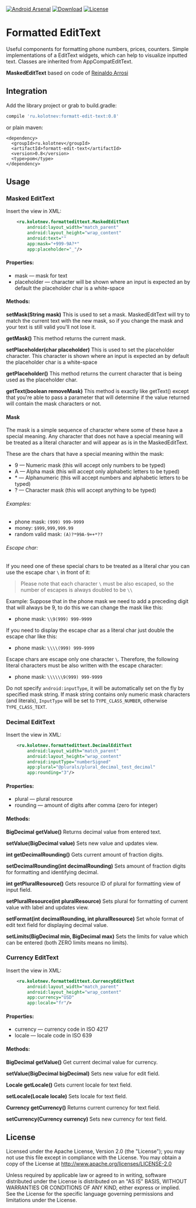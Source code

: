 [![Android Arsenal](https://img.shields.io/badge/Android%20Arsenal-FormattEditText-green.svg?style=true)](https://android-arsenal.com/details/1/3974)
[![Download](https://api.bintray.com/packages/paxlich/maven/formatt-edit-text/images/download.svg)](https://bintray.com/paxlich/maven/formatt-edit-text/_latestVersion)
[![License](https://img.shields.io/badge/license-Apache--2.0-blue.svg)](https://github.com/PaXLiCh/FormattEditText/blob/master/LICENSE)

# Formatted EditText

Useful components for formatting phone numbers, prices, counters. Simple implementations of a EditText widgets, which can help to visualize inputted text. Classes are inherited from AppCompatEditText.

**MaskedEditText** based on code of [Reinaldo Arrosi](https://github.com/reinaldoarrosi/MaskedEditText)


## Integration

Add the library project or grab to build.gradle:
```groovy
compile 'ru.kolotnev:formatt-edit-text:0.8'
```
or plain maven:
```maven
<dependency>
  <groupId>ru.kolotnev</groupId>
  <artifactId>formatt-edit-text</artifactId>
  <version>0.8</version>
  <type>pom</type>
</dependency>
```

## Usage

### Masked EditText

Insert the view in XML:

```xml
    <ru.kolotnev.formattedittext.MaskedEditText
        android:layout_width="match_parent"
        android:layout_height="wrap_content"
        android:text=""
        app:mask="+999-9A?*"
        app:placeholder="_"/>
```

#### Properties:

- mask &mdash; mask for text
- placeholder &mdash; character will be shown where an input is expected an by default the placeholder char is a white-space

#### Methods:

**setMask(String mask)**
This is used to set a mask. MaskedEditText will try to match the current text with the new mask, so if you change the mask and your text is still valid you'll not lose it.

**getMask()**
This method returns the current mask.

**setPlaceholder(char placeholder)**
This is used to set the placeholder character. This character is shown where an input is expected an by default the placeholder char is a white-space

**getPlaceholder()**
This method returns the current character that is being used as the placeholder char.

**getText(boolean removeMask)**
This method is exactly like getText() except that you're able to pass a parameter that will determine if the value returned will contain the mask characters or not.

#### Mask
The mask is a simple sequence of character where some of these have a special meaning. Any character that does not have a special meaning will be treated as a literal character and will appear as is in the MaskedEditText.

These are the chars that have a special meaning within the mask:
- 9 &mdash; Numeric mask (this will accept only numbers to be typed)
- A &mdash; Alpha mask (this will accept only alphabetic letters to be typed)
- \* &mdash; Alphanumeric (this will accept numbers and alphabetic letters to be typed)
- ? &mdash; Character mask (this will accept anything to be typed)

###### Examples:
- phone mask: `(999) 999-9999`
- money: `$999,999,999.99`
- random valid mask: `(A)?*99A-9++*??`

###### Escape char:

If you need one of these special chars to be treated as a literal char you can use the escape char `\` in front of it:

> Please note that each character `\` must be also escaped, so the number of escapes is always doubled to be `\\`

Example: Suppose that in the phone mask we need to add a preceding digit that will always be 9, to do this we can change the mask like this:
- phone mask: `\\9(999) 999-9999`

If you need to display the escape char as a literal char just double the escape char like this:
- phone mask: `\\\\(999) 999-9999`

Escape chars are escape only one character `\`. Therefore, the following literal characters must be also written with the escape character:
- phone mask: `\\\\\\9(999) 999-9999`

Do not specify `android:inputType`, it will be automatically set on the fly by specified mask string. If mask string contains only numeric mask characters (and literals), `InputType` will be set to `TYPE_CLASS_NUMBER`, otherwise `TYPE_CLASS_TEXT`.



### Decimal EditText

Insert the view in XML:

```xml
    <ru.kolotnev.formattedittext.DecimalEditText
        android:layout_width="match_parent"
        android:layout_height="wrap_content"
        android:inputType="numberSigned"
        app:plural="@plurals/plural_decimal_test_decimal"
        app:rounding="3"/>
```

#### Properties:

- plural &mdash; plural resource
- rounding &mdash; amount of digits after comma (zero for integer)

#### Methods:

**BigDecimal getValue()**
Returns decimal value from entered text.

**setValue(BigDecimal value)**
Sets new value and updates view.

**int getDecimalRounding()**
Gets current amount of fraction digits.

**setDecimalRounding(int decimalRounding)**
Sets amount of fraction digits for formatting and identifying decimal.

**int getPluralResource()**
Gets resource ID of plural for formatting view of input field.

**setPluralResource(int pluralResource)**
Sets plural for formatting of current value with label and updates view.

**setFormat(int decimalRounding, int pluralResource)**
Set whole format of edit text field for displaying decimal value.

**setLimits(BigDecimal min, BigDecimal max)**
Sets the limits for value which can be entered (both ZERO limits means no limits).



### Currency EditText

Insert the view in XML:
```xml
    <ru.kolotnev.formattedittext.CurrencyEditText
        android:layout_width="match_parent"
        android:layout_height="wrap_content"
        app:currency="USD"
        app:locale="fr"/>
```

#### Properties:

- currency &mdash; currency code in ISO 4217
- locale &mdash; locale code in ISO 639

#### Methods:

**BigDecimal getValue()**
Get current decimal value for currency.

**setValue(BigDecimal bigDecimal)**
Sets new value for edit field.

**Locale getLocale()**
Gets current locale for text field.

**setLocale(Locale locale)**
Sets locale for text field.

**Currency getCurrency()**
Returns current currency for text field.

**setCurrency(Currency currency)**
Sets new currency for text field.


## License
Licensed under the Apache License, Version 2.0 (the "License");
you may not use this file except in compliance with the License.
You may obtain a copy of the License at
http://www.apache.org/licenses/LICENSE-2.0

Unless required by applicable law or agreed to in writing, software
distributed under the License is distributed on an "AS IS" BASIS,
WITHOUT WARRANTIES OR CONDITIONS OF ANY KIND, either express or implied.
See the License for the specific language governing permissions and
limitations under the License.

